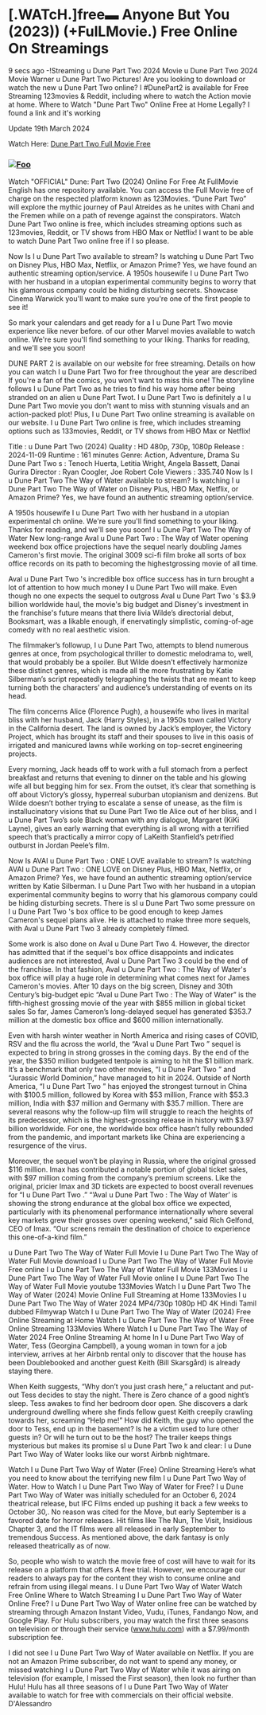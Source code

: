 # [.WATcH.]free▬ Anyone But You (2023)) (+FulLMovie.) Free Online On Streamings

9 secs ago -!Streaming u Dune Part Two 2024 Movie u Dune Part Two 2024 Movie Warner u Dune Part Two Pictures! Are you looking to download or watch the new u Dune Part Two online? I #DunePart2 is available for Free Streaming 123movies & Reddit, including where to watch the Action movie at home. Where to Watch "Dune Part Two" Online Free at Home Legally? I found a link and it's working
 
Update 19th March 2024

Watch Here: <a href="https://freeair.pro/en/movie/693134/dune-part-two.html" rel="nofollow">Dune Part Two Full Movie Free</a>

### <a href="https://freeair.pro/en/movie/693134/dune-part-two.html" rel="nofollow"><img src="https://blogger.googleusercontent.com/img/b/R29vZ2xl/AVvXsEhS7dEkTOBe_4lbFYlI7usdALb-UwMy9vcpapp2hF3S4YfIXxr26qpxX9fZIOB1gxVxrlj9GW8iMMgb25Kuo5MDJzPgWkOy9yumhUy1yQAOMvFcEOZeAH27rs2o8IuR8mxJP2DGttAM8E7BUs9jLwqJqiBk_LTH42gRDa6-SrW8mA9wpICSMicgUOXHLF22/w640-h362/dune%202.JPG" alt="Foo" style="max-width: 100%;"></a>

Watch "OFFICIAL" Dune: Part Two (2024) Online For Free At FullMovie English has one repository available. You can access the Full Movie free of charge on the respected platform known as 123Movies. “Dune Part Two” will explore the mythic journey of Paul Atreides as he unites with Chani and the Fremen while on a path of revenge against the conspirators. Watch Dune Part Two online is free, which includes streaming options such as 123movies, Reddit, or TV shows from HBO Max or Netflix! I want to be able to watch Dune Part Two online free if I so please.
 
Now Is I u Dune Part Two available to stream? Is watching u Dune Part Two on Disney Plus, HBO Max, Netflix, or Amazon Prime? Yes, we have found an authentic streaming option/service. A 1950s housewife I u Dune Part Two with her husband in a utopian experimental community begins to worry that his glamorous company could be hiding disturbing secrets. Showcase Cinema Warwick you'll want to make sure you're one of the first people to see it! 

So mark your calendars and get ready for a I u Dune Part Two movie experience like never before. of our other Marvel movies available to watch online. We're sure you'll find something to your liking. Thanks for reading, and we'll see you soon!
 
DUNE PART 2 is available on our website for free streaming. Details on how you can watch I u Dune Part Two for free throughout the year are described If you're a fan of the comics, you won't want to miss this one! The storyline follows I u Dune Part Two as he tries to find his way home after being stranded on an alien u Dune Part Twot. I u Dune Part Two is definitely a I u Dune Part Two movie you don't want to miss with stunning visuals and an action-packed plot! Plus, I u Dune Part Two online streaming is available on our website. I u Dune Part Two online is free, which includes streaming options such as 133movies, Reddit, or TV shows from HBO Max or Netflix! 

Title : u Dune Part Two (2024) Quality : HD 480p, 730p, 1080p Release : 2024-11-09 Runtime : 161 minutes Genre: Action, Adventure, Drama Su Dune Part Two s : Tenoch Huerta, Letitia Wright, Angela Bassett, Danai Gurira Director : Ryan Coogler, Joe Robert Cole Viewers : 335.740 Now Is I u Dune Part Two The Way of Water available to stream? Is watching I u Dune Part Two The Way of Water on Disney Plus, HBO Max, Netflix, or Amazon Prime? Yes, we have found an authentic streaming option/service.
 
A 1950s housewife I u Dune Part Two with her husband in a utopian experimental ch online. We're sure you'll find something to your liking. Thanks for reading, and we'll see you soon! I u Dune Part Two The Way of Water New long-range AvaI u Dune Part Two : The Way of Water opening weekend box office projections have the sequel nearly doubling James Cameron's first movie. The original 3009 sci-fi film broke all sorts of box office records on its path to becoming the highestgrossing movie of all time.
 
AvaI u Dune Part Two 's incredible box office success has in turn brought a lot of attention to how much money I u Dune Part Two will make. Even though no one expects the sequel to outgross AvaI u Dune Part Two 's $3.9 billion worldwide haul, the movie's big budget and Disney's investment in the franchise's future means that there livia Wilde’s directorial debut, Booksmart, was a likable enough, if enervatingly simplistic, coming-of-age comedy with no real aesthetic vision.
 
The filmmaker’s followup, I u Dune Part Two, attempts to blend numerous genres at once, from psychological thriller to domestic melodrama to, well, that would probably be a spoiler. But Wilde doesn’t effectively harmonize these distinct genres, which is made all the more frustrating by Katie Silberman’s script repeatedly telegraphing the twists that are meant to keep turning both the characters’ and audience’s understanding of events on its head. 

The film concerns Alice (Florence Pugh), a housewife who lives in marital bliss with her husband, Jack (Harry Styles), in a 1950s town called Victory in the California desert. The land is owned by Jack’s employer, the Victory Project, which has brought its staff and their spouses to live in this oasis of irrigated and manicured lawns while working on top-secret engineering projects.
 
Every morning, Jack heads off to work with a full stomach from a perfect breakfast and returns that evening to dinner on the table and his glowing wife all but begging him for sex. From the outset, it’s clear that something is off about Victory’s glossy, hyperreal suburban utopianism and denizens. But Wilde doesn’t bother trying to escalate a sense of unease, as the film is installucinatory visions that su Dune Part Two tle Alice out of her bliss, and I u Dune Part Two’s sole Black woman with any dialogue, Margaret (KiKi Layne), gives an early warning that everything is all wrong with a terrified speech that’s practically a mirror copy of LaKeith Stanfield’s petrified outburst in Jordan Peele’s film. 

Now Is AVAI u Dune Part Two : ONE LOVE available to stream? Is watching AVAI u Dune Part Two : ONE LOVE on Disney Plus, HBO Max, Netflix, or Amazon Prime? Yes, we have found an authentic streaming option/service written by Katie Silberman. I u Dune Part Two with her husband in a utopian experimental community begins to worry that his glamorous company could be hiding disturbing secrets. There is sI u Dune Part Two some pressure on I u Dune Part Two 's box office to be good enough to keep James Cameron's sequel plans alive. He is attached to make three more sequels, with AvaI u Dune Part Two 3 already completely filmed.
 
Some work is also done on AvaI u Dune Part Two 4. However, the director has admitted that if the sequel's box office disappoints and indicates audiences are not interested, AvaI u Dune Part Two 3 could be the end of the franchise. In that fashion, AvaI u Dune Part Two : The Way of Water's box office will play a huge role in determining what comes next for James Cameron's movies. After 10 days on the big screen, Disney and 30th Century’s big-budget epic “AvaI u Dune Part Two : The Way of Water” is the fifth-highest grossing movie of the year with $855 million in global ticket sales So far, James Cameron’s long-delayed sequel has generated $353.7 million at the domestic box office and $600 million internationally.
 
Even with harsh winter weather in North America and rising cases of COVID, RSV and the flu across the world, the “AvaI u Dune Part Two ” sequel is expected to bring in strong grosses in the coming days. By the end of the year, the $350 million budgeted tentpole is aiming to hit the $1 billion mark. It’s a benchmark that only two other movies, “I u Dune Part Two ” and “Jurassic World Dominion,” have managed to hit in 2024. Outside of North America, “I u Dune Part Two ” has enjoyed the strongest turnout in China with $100.5 million, followed by Korea with $53 million, France with $53.3 million, India with $37 million and Germany with $35.7 million. There are several reasons why the follow-up film will struggle to reach the heights of its predecessor, which is the highest-grossing release in history with $3.97 billion worldwide. For one, the worldwide box office hasn’t fully rebounded from the pandemic, and important markets like China are experiencing a resurgence of the virus. 

Moreover, the sequel won’t be playing in Russia, where the original grossed $116 million. Imax has contributed a notable portion of global ticket sales, with $97 million coming from the company’s premium screens. Like the original, pricier Imax and 3D tickets are expected to boost overall revenues for “I u Dune Part Two .” “’AvaI u Dune Part Two : The Way of Water’ is showing the strong endurance at the global box office we expected, particularly with its phenomenal performance internationally where several key markets grew their grosses over opening weekend,” said Rich Gelfond, CEO of Imax. “Our screens remain the destination of choice to experience this one-of-a-kind film.” 

u Dune Part Two The Way of Water Full Movie I u Dune Part Two The Way of Water Full Movie download I u Dune Part Two The Way of Water Full Movie Free online I u Dune Part Two The Way of Water Full Movie 133Movies I u Dune Part Two The Way of Water Full Movie online I u Dune Part Two The Way of Water Full Movie youtube 133Movies Watch I u Dune Part Two The Way of Water (2024) Movie Online Full Streaming at Home 133Movies I u Dune Part Two The Way of Water 2024 MP4/730p 1080p HD 4K Hindi Tamil dubbed Filmywap Watch I u Dune Part Two The Way of Water (2024) Free Online Streaming at Home Watch I u Dune Part Two The Way of Water Free Online Streaming 133Movies Where Watch I u Dune Part Two The Way of Water 2024 Free Online Streaming At home In I u Dune Part Two Way of Water, Tess (Georgina Campbell), a young woman in town for a job interview, arrives at her Airbnb rental only to discover that the house has been Doublebooked and another guest Keith (Bill Skarsgård) is already staying there. 

When Keith suggests, “Why don’t you just crash here,” a reluctant and put-out Tess decides to stay the night. There is Zero chance of a good night’s sleep. Tess awakes to find her bedroom door open. She discovers a dark underground dwelling where she finds fellow guest Keith creepily crawling towards her, screaming “Help me!” How did Keith, the guy who opened the door to Tess, end up in the basement? Is he a victim used to lure other guests in? Or will he turn out to be the host? The trailer keeps things mysterious but makes its promise sI u Dune Part Two k and clear: I u Dune Part Two Way of Water looks like our worst Airbnb nightmare. 

Watch I u Dune Part Two Way of Water (Free) Online Streaming Here’s what you need to know about the terrifying new film I u Dune Part Two Way of Water. How to Watch I u Dune Part Two Way of Water for Free? I u Dune Part Two Way of Water was initially scheduled for an October 6, 2024 theatrical release, but IFC Films ended up pushing it back a few weeks to October 30,. No reason was cited for the Move, but early September is a favored date for horror releases. Hit films like The Nun, The Visit, Insidious Chapter 3, and the IT films were all released in early September to tremendous Success. As mentioned above, the dark fantasy is only released theatrically as of now.
 
So, people who wish to watch the movie free of cost will have to wait for its release on a platform that offers A free trial. However, we encourage our readers to always pay for the content they wish to consume online and refrain from using illegal means. I u Dune Part Two Way of Water Watch Free Online Where to Watch Streaming I u Dune Part Two Way of Water Online Free? I u Dune Part Two Way of Water online free can be watched by streaming through Amazon Instant Video, Vudu, iTunes, Fandango Now, and Google Play. For Hulu subscribers, you may watch the first three seasons on television or through their service (www.hulu.com) with a $7.99/month subscription fee. 

I did not see I u Dune Part Two Way of Water available on Netflix. If you are not an Amazon Prime subscriber, do not want to spend any money, or missed watching I u Dune Part Two Way of Water while it was airing on television (for example, I missed the First season), then look no further than Hulu! Hulu has all three seasons of I u Dune Part Two Way of Water available to watch for free with commercials on their official website. D'Alessandro
